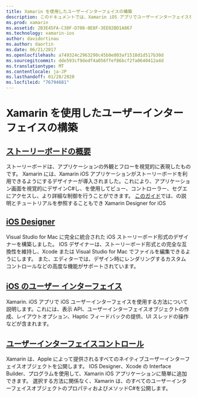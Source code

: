 ```yaml
---
title: Xamarin を使用したユーザーインターフェイスの構築
description: このドキュメントでは、Xamarin iOS アプリでユーザーインターフェイスを構築する方法について説明します。 IOS designer、storyboard、一般的な iOS インターフェイスの概念、iOS ユーザーインターフェイスコントロールに関するガイドへのリンクを提供します。
ms.prod: xamarin
ms.assetid: 2B3E45FA-C30F-D708-0E8F-3EE02BD1A867
ms.technology: xamarin-ios
author: davidortinau
ms.author: daortin
ms.date: 06/21/2017
ms.openlocfilehash: a749324c2963290c45b0e003af1518d1d517b30d
ms.sourcegitcommit: dde593cf9dedf4a056ffef86bcf2fa0640412a4d
ms.translationtype: MT
ms.contentlocale: ja-JP
ms.lasthandoff: 01/28/2020
ms.locfileid: "76794681"
---
```

# <a name="building-user-interfaces-with-xamarinios"></a>Xamarin を使用したユーザーインターフェイスの構築

## <a name="introduction-to-storyboardsiosuser-interfacestoryboardsindexmd"></a>[ストーリーボードの概要](~/ios/user-interface/storyboards/index.md)

ストーリーボードは、アプリケーションの外観とフローを視覚的に表現したものです。 Xamarin には、Xamarin iOS アプリケーションがストーリーボードを利用できるようにするデザイナーが導入されました。これにより、アプリケーション画面を視覚的にデザインC#し、を使用してビュー、コントローラー、セグエにアクセスし、より詳細な制御を行うことができます。 [このガイド](~/ios/user-interface/designer/introduction.md)では、の説明とチュートリアルを参照することもでき Xamarin Designer for iOS

## <a name="ios-designeriosuser-interfacedesignerindexmd"></a>[iOS Designer](~/ios/user-interface/designer/index.md)

Visual Studio for Mac に完全に統合された iOS ストーリーボード形式のデザイナーを構築しました。 IOS デザイナーは、ストーリーボード形式との完全な互換性を維持し、Xcode または Visual Studio for Mac でファイルを編集できるようにします。 また、エディターでは、デザイン時にレンダリングするカスタムコントロールなどの高度な機能がサポートされています。

## <a name="user-interface-in-iosiosuser-interfaceios-uiindexmd"></a>[iOS のユーザー インターフェイス](~/ios/user-interface/ios-ui/index.md)

Xamarin. iOS アプリで iOS ユーザーインターフェイスを使用する方法について説明します。これには、表示 API、ユーザーインターフェイスオブジェクトの作成、レイアウトオプション、Haptic フィードバックの提供、UI スレッドの操作などが含まれます。

## <a name="user-interface-controlsiosuser-interfacecontrolsindexmd"></a>[ユーザーインターフェイスコントロール](~/ios/user-interface/controls/index.md)

Xamarin は、Apple によって提供されるすべてのネイティブユーザーインターフェイスオブジェクトを公開します。 IOS Designer、Xcode の Interface Builder、プログラムを使用して、Xamarin iOS アプリケーションに簡単に追加できます。 選択する方法に関係なく、Xamarin は、のすべてのユーザーインターフェイスオブジェクトのプロパティおよびメソッドC#を公開します。
